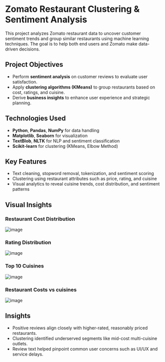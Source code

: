 # Zomato Restaurant Clustering & Sentiment Analysis

This project analyzes Zomato restaurant data to uncover customer sentiment trends and group similar restaurants using machine learning techniques. The goal is to help both end users and Zomato make data-driven decisions.

## Project Objectives
- Perform **sentiment analysis** on customer reviews to evaluate user satisfaction.
- Apply **clustering algorithms (KMeans)** to group restaurants based on cost, ratings, and cuisine.
- Derive **business insights** to enhance user experience and strategic planning.

## Technologies Used
- **Python**, **Pandas**, **NumPy** for data handling
- **Matplotlib**, **Seaborn** for visualization
- **TextBlob**, **NLTK** for NLP and sentiment classification
- **Scikit-learn** for clustering (KMeans, Elbow Method)

## Key Features
- Text cleaning, stopword removal, tokenization, and sentiment scoring
- Clustering using restaurant attributes such as price, rating, and cuisine
- Visual analytics to reveal cuisine trends, cost distribution, and sentiment patterns

## Visual Insights

### Restaurant Cost Distribution
![image](https://github.com/user-attachments/assets/aba9aaea-d819-44ac-991d-0490ca9bf01a)


### Rating Distribution
![image](https://github.com/user-attachments/assets/57c1b942-2084-4902-85c2-2e652d2f7ae6)


### Top 10 Cuisines
![image](https://github.com/user-attachments/assets/324e8a7f-2628-4b93-b190-775b65f79581)


### Restaurant Costs vs cuisines
![image](https://github.com/user-attachments/assets/b0ba79ed-bf73-4a7b-a38b-5e0618767215)



## Insights
- Positive reviews align closely with higher-rated, reasonably priced restaurants.
- Clustering identified underserved segments like mid-cost multi-cuisine outlets.
- Review text helped pinpoint common user concerns such as UI/UX and service delays.

